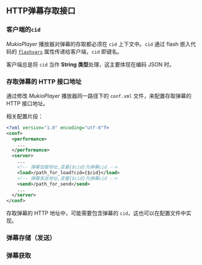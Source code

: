 ## HTTP弹幕存取接口

### 客户端的`cid`

*MukioPlayer* 播放器对弹幕的存取都必须在 `cid` 上下文中。`cid` 通过 flash 嵌入代码的 [`flashvars`](http://helpx.adobe.com/flash/kb/pass-variables-swfs-flashvars.html) 属性传递给客户端，`cid` 即键名。

客户端总是将 `cid` 当作 **String 类型**处理，这主要体现在编码 JSON 时。

### 存取弹幕的 HTTP 接口地址

通过修改 *MukioPlayer* 播放器同一路径下的 `conf.xml` 文件，来配置存取弹幕的 HTTP 接口地址。

相关配置片段：

```xml
<?xml version="1.0" encoding="utf-8"?>
<conf>
  <performance>
    ...
  </performance>
  <server>
	...
    <!-- 弹幕加载地址,变量{$cid}为弹幕cid -->
    <load>/path_for_load?cid={$cid}</load>
    <!-- 弹幕发送地址,变量{$cid}为弹幕cid -->
    <send>/path_for_send</send>
	...
  </server>
</conf>
```

存取弹幕的 HTTP 地址中，可能需要包含弹幕的 `cid`，这也可以在配置文件中实现。

### 弹幕存储（发送）



### 弹幕获取